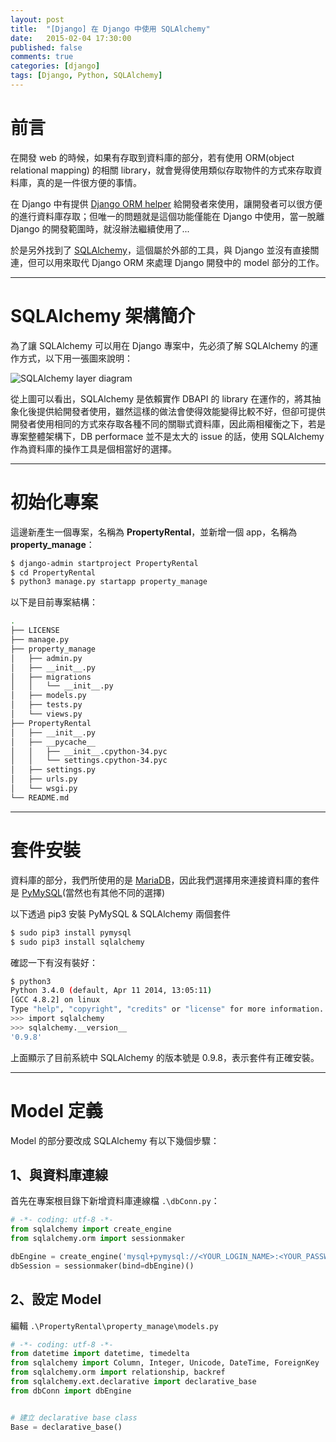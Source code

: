 ```yaml
---
layout: post
title:  "[Django] 在 Django 中使用 SQLAlchemy"
date:   2015-02-04 17:30:00
published: false
comments: true
categories: [django]
tags: [Django, Python, SQLAlchemy]
---
```


前言
====

在開發 web 的時候，如果有存取到資料庫的部分，若有使用 ORM(object relational mapping) 的相關 library，就會覺得使用類似存取物件的方式來存取資料庫，真的是一件很方便的事情。

在 Django 中有提供 [Django ORM helper](https://docs.djangoproject.com/en/1.7/topics/db/) 給開發者來使用，讓開發者可以很方便的進行資料庫存取；但唯一的問題就是這個功能僅能在 Django 中使用，當一脫離 Django 的開發範圍時，就沒辦法繼續使用了...

於是另外找到了 [SQLAlchemy](http://www.sqlalchemy.org/)，這個屬於外部的工具，與 Django 並沒有直接關連，但可以用來取代 Django ORM 來處理 Django 開發中的 model 部分的工作。

------------------------

SQLAlchemy 架構簡介
====================

為了讓 SQLAlchemy 可以用在 Django 專案中，先必須了解 SQLAlchemy 的運作方式，以下用一張圖來說明：

![SQLAlchemy layer diagram](http://aosabook.org/images/sqlalchemy/layers.png)

從上圖可以看出，SQLAlchemy 是依賴實作 DBAPI 的 library 在運作的，將其抽象化後提供給開發者使用，雖然這樣的做法會使得效能變得比較不好，但卻可提供開發者使用相同的方式來存取各種不同的關聯式資料庫，因此兩相權衡之下，若是專案整體架構下，DB performace 並不是太大的 issue 的話，使用 SQLAlchemy 作為資料庫的操作工具是個相當好的選擇。

------------------------

初始化專案
==========

這邊新產生一個專案，名稱為 **PropertyRental**，並新增一個 app，名稱為 **property_manage**：

``` bash
$ django-admin startproject PropertyRental
$ cd PropertyRental
$ python3 manage.py startapp property_manage
```

以下是目前專案結構：

``` bash
.
├── LICENSE
├── manage.py
├── property_manage
│   ├── admin.py
│   ├── __init__.py
│   ├── migrations
│   │   └── __init__.py
│   ├── models.py
│   ├── tests.py
│   └── views.py
├── PropertyRental
│   ├── __init__.py
│   ├── __pycache__
│   │   ├── __init__.cpython-34.pyc
│   │   └── settings.cpython-34.pyc
│   ├── settings.py
│   ├── urls.py
│   └── wsgi.py
└── README.md
```

------------------------

套件安裝
=========

資料庫的部分，我們所使用的是 [MariaDB](https://mariadb.org/)，因此我們選擇用來連接資料庫的套件是 [PyMySQL](https://github.com/PyMySQL/PyMySQL)(當然也有其他不同的選擇)

以下透過 pip3 安裝 PyMySQL & SQLAlchemy 兩個套件

``` bash
$ sudo pip3 install pymysql
$ sudo pip3 install sqlalchemy
```

確認一下有沒有裝好：

``` bash
$ python3
Python 3.4.0 (default, Apr 11 2014, 13:05:11)
[GCC 4.8.2] on linux
Type "help", "copyright", "credits" or "license" for more information.
>>> import sqlalchemy
>>> sqlalchemy.__version__
'0.9.8'
```

上面顯示了目前系統中 SQLAlchemy 的版本號是 0.9.8，表示套件有正確安裝。

------------------------

Model 定義
==========

Model 的部分要改成 SQLAlchemy 有以下幾個步驟：

## 1、與資料庫連線

首先在專案根目錄下新增資料庫連線檔 `.\dbConn.py`：

``` python
# -*- coding: utf-8 -*-
from sqlalchemy import create_engine
from sqlalchemy.orm import sessionmaker

dbEngine = create_engine('mysql+pymysql://<YOUR_LOGIN_NAME>:<YOUR_PASSWORD>@<YOUR_DB_SERVER_IP>/<YOUR_DB_NAME>', pool_recycle=3600)
dbSession = sessionmaker(bind=dbEngine)()
```

## 2、設定 Model

編輯 `.\PropertyRental\property_manage\models.py` 

``` python
# -*- coding: utf-8 -*-
from datetime import datetime, timedelta
from sqlalchemy import Column, Integer, Unicode, DateTime, ForeignKey
from sqlalchemy.orm import relationship, backref
from sqlalchemy.ext.declarative import declarative_base
from dbConn import dbEngine


# 建立 declarative base class
Base = declarative_base()
```

[1]: https://docs.djangoproject.com/en/1.7/topics/